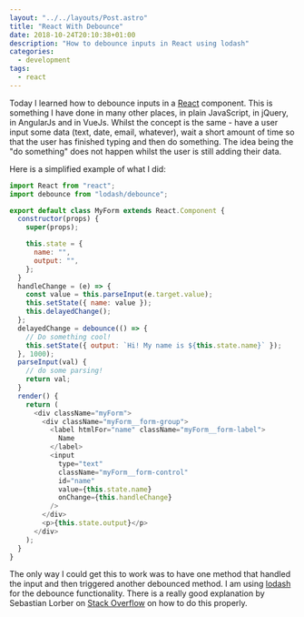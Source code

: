 ```yaml
---
layout: "../../layouts/Post.astro"
title: "React With Debounce"
date: 2018-10-24T20:10:38+01:00
description: "How to debounce inputs in React using lodash"
categories:
  - development
tags:
  - react
---
```


Today I learned how to debounce inputs in a [React](https://reactjs.org/) component. This is something I have done in many other places, in plain JavaScript, in jQuery, in AngularJs and in VueJs. Whilst the concept is the same - have a user input some data (text, date, email, whatever), wait a short amount of time so that the user has finished typing and then do something. The idea being the "do something" does not happen whilst the user is still adding their data.

<!--more-->

Here is a simplified example of what I did:

```javascript
import React from "react";
import debounce from "lodash/debounce";

export default class MyForm extends React.Component {
  constructor(props) {
    super(props);

    this.state = {
      name: "",
      output: "",
    };
  }
  handleChange = (e) => {
    const value = this.parseInput(e.target.value);
    this.setState({ name: value });
    this.delayedChange();
  };
  delayedChange = debounce(() => {
    // Do something cool!
    this.setState({ output: `Hi! My name is ${this.state.name}` });
  }, 1000);
  parseInput(val) {
    // do some parsing!
    return val;
  }
  render() {
    return (
      <div className="myForm">
        <div className="myForm__form-group">
          <label htmlFor="name" className="myForm__form-label">
            Name
          </label>
          <input
            type="text"
            className="myForm__form-control"
            id="name"
            value={this.state.name}
            onChange={this.handleChange}
          />
        </div>
        <p>{this.state.output}</p>
      </div>
    );
  }
}
```

The only way I could get this to work was to have one method that handled the input and then triggered another debounced method. I am using [lodash](https://lodash.com/docs/4.17.10#debounce) for the debounce functionality. There is a really good explanation by Sebastian Lorber on [Stack Overflow](https://stackoverflow.com/a/28046731) on how to do this properly.
